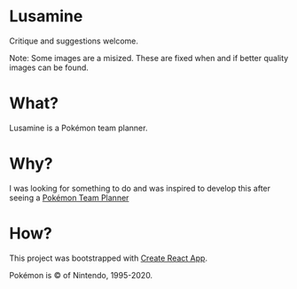 # Lusamine

Critique and suggestions welcome.

Note: Some images are a misized. These are fixed when and if better quality images can be found.

# What?

Lusamine is a Pokémon team planner.

# Why?

I was looking for something to do and was inspired to develop this after seeing a
[Pokémon Team Planner](https://richi3f.github.io/pokemon-team-planner/national_dex.html)

# How?

This project was bootstrapped with [Create React App](https://github.com/facebookincubator/create-react-app).

Pokémon is © of Nintendo, 1995-2020.
